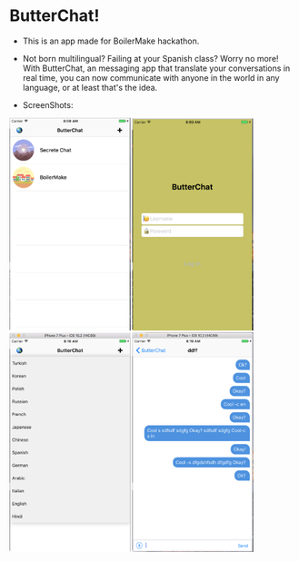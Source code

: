 # ButterChat!

* This is an app made for BoilerMake hackathon.

* Not born multilingual? Failing at your Spanish class? Worry no more! With ButterChat, an messaging app that translate your conversations in real time, you can now communicate with anyone in the world in any language, or at least that's the idea.

* ScreenShots:

<img src="https://github.com/sstevenshang/ButterChat/blob/master/ScreenShots/chatroom_screenshot.png" width="212.5"/> <img src="https://github.com/sstevenshang/ButterChat/blob/master/ScreenShots/landing_screenshot.png" width="212.5"/> <img src="https://github.com/sstevenshang/ButterChat/blob/master/ScreenShots/language_screenshot.png" width="212.5"/> <img src="https://github.com/sstevenshang/ButterChat/blob/master/ScreenShots/conversation_screenshot.png" width="212.5"/> 

